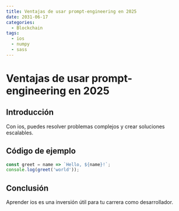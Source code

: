 ```yaml
---
title: Ventajas de usar prompt-engineering en 2025
date: 2031-06-17
categories:
  - Blockchain
tags:
  - ios
  - numpy
  - sass
---
```


# Ventajas de usar prompt-engineering en 2025

## Introducción

Con ios, puedes resolver problemas complejos y crear soluciones escalables.

## Código de ejemplo

```javascript
const greet = name => `Hello, ${name}!`;
console.log(greet('world'));
```

## Conclusión

Aprender ios es una inversión útil para tu carrera como desarrollador.